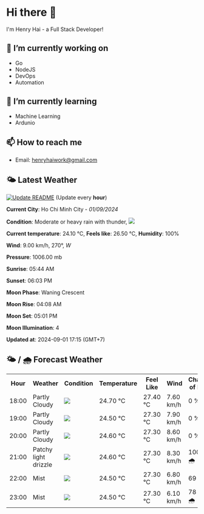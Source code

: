 # Hi there 👋

I'm Henry Hai - a Full Stack Developer!

## 🔭 I’m currently working on

- Go
- NodeJS
- DevOps
- Automation

## 🌱 I’m currently learning

- Machine Learning
- Ardunio

## 📫 How to reach me

- Email: <henryhaiwork@gmail.com>

## 🌤️ Latest Weather
[![Update README](https://github.com/henry0hai/henry0hai/actions/workflows/udpateReadme.yml/badge.svg)](https://github.com/henry0hai/henry0hai/actions/workflows/udpateReadme.yml)
(Update every **hour**)
<!-- CURRENT_WEATHER:START -->
**Current City**: Ho Chi Minh City - *01/09/2024*

**Condition**: Moderate or heavy rain with thunder, <img src="https://cdn.weatherapi.com/weather/64x64/day/389.png"/>

**Current temperature**: 24.10 °C, **Feels like**: 26.50 °C, **Humidity**: 100%

**Wind**: 9.00 km/h, 270°, *W*

**Pressure**: 1006.00 mb

**Sunrise**: 05:44 AM

**Sunset**: 06:03 PM

**Moon Phase**: Waning Crescent

**Moon Rise**: 04:08 AM

**Moon Set**: 05:01 PM

**Moon Illumination**: 4

**Updated at**: 2024-09-01 17:15 (GMT+7)<!-- CURRENT_WEATHER:END -->

## 🌤️ / 🌧️ Forecast Weather
<!-- FORECAST_WEATHER:START -->
<table>
		<tr>
			<th>Hour</th>
			<th>Weather</th>
			<th>Condition</th>
			<th>Temperature</th>
			<th>Feel Like</th>
			<th>Wind</th>
			<th>Chance of Rain</th>
		</tr>
				<tr>
					<td>18:00</td>
					<td>Partly Cloudy </td>
					<td><img src='https://cdn.weatherapi.com/weather/64x64/day/116.png'/></td>
					<td>24.70 °C</td>
					<td>27.40 °C</td>
					<td>7.60 km/h</td>
					<td>0 %</td>
				</tr>
				<tr>
					<td>19:00</td>
					<td>Partly Cloudy </td>
					<td><img src='https://cdn.weatherapi.com/weather/64x64/night/116.png'/></td>
					<td>24.50 °C</td>
					<td>27.30 °C</td>
					<td>7.90 km/h</td>
					<td>0 %</td>
				</tr>
				<tr>
					<td>20:00</td>
					<td>Partly Cloudy </td>
					<td><img src='https://cdn.weatherapi.com/weather/64x64/night/116.png'/></td>
					<td>24.60 °C</td>
					<td>27.30 °C</td>
					<td>8.60 km/h</td>
					<td>0 %</td>
				</tr>
				<tr>
					<td>21:00</td>
					<td>Patchy light drizzle</td>
					<td><img src='https://cdn.weatherapi.com/weather/64x64/night/263.png'/></td>
					<td>24.60 °C</td>
					<td>27.30 °C</td>
					<td>8.30 km/h</td>
					<td>100 % 🌧️</td>
				</tr>
				<tr>
					<td>22:00</td>
					<td>Mist</td>
					<td><img src='https://cdn.weatherapi.com/weather/64x64/night/143.png'/></td>
					<td>24.50 °C</td>
					<td>27.30 °C</td>
					<td>6.80 km/h</td>
					<td>69 %</td>
				</tr>
				<tr>
					<td>23:00</td>
					<td>Mist</td>
					<td><img src='https://cdn.weatherapi.com/weather/64x64/night/143.png'/></td>
					<td>24.50 °C</td>
					<td>27.30 °C</td>
					<td>6.10 km/h</td>
					<td>78 % 🌧️</td>
				</tr>
</table>
<!-- FORECAST_WEATHER:END -->
